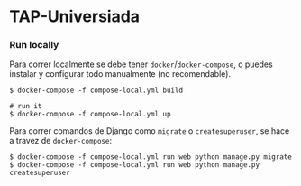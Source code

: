 # TAP-Universiada

### Run locally

Para correr localmente se debe tener `docker`/`docker-compose`, o puedes instalar y configurar todo manualmente (no recomendable).

```shell
$ docker-compose -f compose-local.yml build

# run it
$ docker-compose -f compose-local.yml up
```

Para correr comandos de Django como `migrate` o `createsuperuser`, se hace a travez de `docker-compose`:

```shell
$ docker-compose -f compose-local.yml run web python manage.py migrate
$ docker-compose -f compose-local.yml run web python manage.py createsuperuser
```
